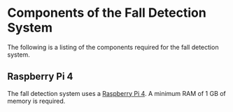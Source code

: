 # Components of the Fall Detection System

The following is a listing of the components required for the fall detection system.

## Raspberry Pi 4
The fall detection system uses a [Raspberry Pi 4](https://www.raspberrypi.org/products/raspberry-pi-4-model-b/).  A minimum RAM of 1 GB of memory is required. 
